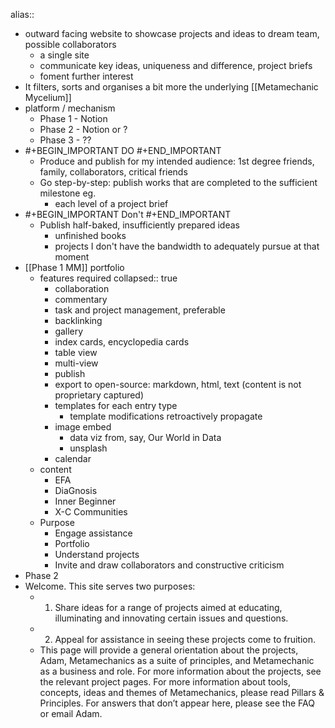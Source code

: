 alias::

- outward facing website to showcase projects and ideas to dream team, possible collaborators
	- a single site
	- communicate key ideas, uniqueness and difference, project briefs
	- foment further interest
- It filters, sorts and organises a bit more the underlying [[Metamechanic Mycelium]]
- platform / mechanism
	- Phase 1 - Notion
	- Phase 2 - Notion or ?
	- Phase 3 - ??
- #+BEGIN_IMPORTANT
  DO
  #+END_IMPORTANT
	- Produce and publish for my intended audience: 1st degree friends, family, collaborators, critical friends
	- Go step-by-step: publish works that are completed to the sufficient milestone eg.
		- each level of a project brief
- #+BEGIN_IMPORTANT
  Don't
  #+END_IMPORTANT
	- Publish half-baked, insufficiently prepared ideas
		- unfinished books
		- projects I don't have the bandwidth to adequately pursue at that moment
- [[Phase 1 MM]] portfolio
	- features required
	  collapsed:: true
		- collaboration
		- commentary
		- task and project management, preferable
		- backlinking
		- gallery
		- index cards, encyclopedia cards
		- table view
		- multi-view
		- publish
		- export to open-source: markdown, html, text (content is not proprietary captured)
		- templates for each entry type
			- template modifications retroactively propagate
		- image embed
			- data viz from, say, Our World in Data
			- unsplash
		- calendar
	- content
		- EFA
		- DiaGnosis
		- Inner Beginner
		- X-C Communities
	- Purpose
		- Engage assistance
		- Portfolio
		- Understand projects
		- Invite and draw collaborators and constructive criticism
- Phase 2
- Welcome. This site serves two purposes:
	- 1. Share ideas for a range of projects aimed at educating, illuminating and innovating certain issues and questions.
	- 2. Appeal for assistance in seeing these projects come to fruition.
	- This page will provide a general orientation about the projects, Adam, Metamechanics as a suite of principles, and Metamechanic as a business and role. For more information about the projects, see the relevant project pages. For more information about tools, concepts, ideas and themes of Metamechanics, please read Pillars & Principles. For answers that don’t appear here, please see the FAQ or email Adam.